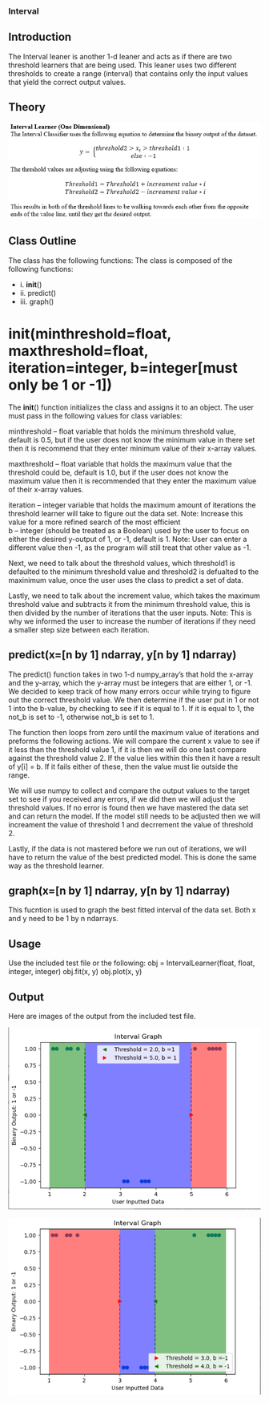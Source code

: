### Interval

## Introduction
The Interval leaner is another 1-d leaner and acts as if there are two threshold learners that are being used. This leaner uses two different thresholds to create a range (interval) that contains only the input values that yield the correct output values. 

## Theory 
![](images/interval_theory.PNG)

## Class Outline
The class has the following functions: 
The class is composed of the following functions:
- i.   __init__()
- ii.  predict() 
- iii. graph()

# __init__(minthreshold=float, maxthreshold=float, iteration=integer, b=integer[must only be 1 or -1])
The __init__() function initializes the class and assigns it to an object. The user must pass in the following values for class variables: 

minthreshold – float variable that holds the minimum threshold value, default is 0.5, but if the user does not know the minimum value in there set then it is recommend that they enter minimum value of their x-array values. 

maxthreshold – float variable that holds the maximum value that the threshold could be, default is 1.0, but if the user does not know the maximum value then it is recommended that they enter the maximum value of their x-array values. 

iteration – integer variable that holds the maximum amount of iterations the threshold learner will take to figure out the data set. Note: Increase this value for a more refined search of the most efficient   
b – integer (should be treated as a Boolean) used by the user to focus on either the desired y-output of 1, or -1, default is 1. Note: User can enter a different value then -1, as the program will still treat that other value as -1. 

Next, we need to talk about the threshold values, which threshold1 is defaulted to the minimum threshold value and threshold2 is defualted to the maxinimum value, once the user uses the class to predict a set of data. 

Lastly, we need to talk about the increment value, which takes the maximum threshold value and subtracts it from the minimum threshold value, this is then divided by the number of iterations that the user inputs. Note: This is why we informed the user to increase the number of iterations if they need a smaller step size between each iteration.   

## predict(x=\[n by 1] ndarray, y\[n by 1] ndarray) 
The predict() function takes in two 1-d numpy_array’s that hold the x-array and the y-array, which the y-array must be integers that are either 1, or -1. We decided to keep track of how many errors occur while trying to figure out the correct threshold value. We then determine if the user put in 1 or not 1 into the b-value, by checking to see if it is equal to 1. If it is equal to 1, the not_b is set to -1, otherwise not_b is set to 1. 

The function then loops from zero until the maximum value of iterations and preforms the following actions. We will compare the current x value to see if it less than the threshold value 1, if it is then we will do one last compare against the threshold value 2. If the value lies within this then it have a result of y\[i] = b. If it fails either of these, then the value must lie outside the range. 

We will use numpy to collect and compare the output values to the target set to see if you received any errors, if we did then we will adjust the threshold values. If no error is found then we have mastered the data set and can return the model. If the model still needs to be adjusted then we will increament the value of threshold 1 and decrrement the value of threshold 2.

Lastly, if the data is not mastered before we run out of iterations, we will have to return the value of the best predicted model. This is done the same way as the threshold learner. 

## graph(x=[n by 1] ndarray, y[n by 1] ndarray) 
This fucntion is used to graph the best fitted interval of the data set. Both x and y need to be 1 by n ndarrays. 

## Usage
Use the included test file or the following:
obj = IntervalLearner(float, float, integer, integer)
obj.fit(x, y)
obj.plot(x, y)

## Output
Here are images of the output from the included test file.

![](images/intervaloutput1.PNG)

![](images/intervaloutput2.PNG)
